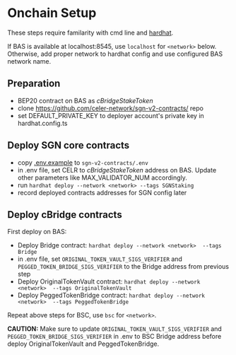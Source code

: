 # Onchain Setup
These steps require familarity with cmd line and [hardhat](https://hardhat.org/getting-started/).

If BAS is available at localhost:8545, use `localhost` for `<network>` below. Otherwise, add proper network to hardhat config and use configured BAS network name.
## Preparation
- BEP20 contract on BAS as *cBridgeStakeToken*
- clone https://github.com/celer-network/sgn-v2-contracts/ repo
- set DEFAULT_PRIVATE_KEY to deployer account's private key in hardhat.config.ts

## Deploy SGN core contracts
- copy [.env.example](./.env.example) to `sgn-v2-contracts/.env`
- in .env file, set CELR to *cBridgeStakeToken* address on BAS. Update other parameters like MAX_VALIDATOR_NUM accordingly.
- run `hardhat deploy --network <network> --tags SGNStaking`
- record deployed contracts addresses for SGN config later

## Deploy cBridge contracts
First deploy on BAS:
- Deploy Bridge contract: `hardhat deploy --network <network>  --tags Bridge`
- in .env file, set `ORIGINAL_TOKEN_VAULT_SIGS_VERIFIER` and `PEGGED_TOKEN_BRIDGE_SIGS_VERIFIER` to the Bridge address from previous step
- Deploy OriginalTokenVault contract: `hardhat deploy --network <network>  --tags OriginalTokenVault`
- Deploy PeggedTokenBridge contract: `hardhat deploy --network <network>  --tags PeggedTokenBridge`

Repeat above steps for BSC, use `bsc` for `<network>`.

**CAUTION:** Make sure to update `ORIGINAL_TOKEN_VAULT_SIGS_VERIFIER` and `PEGGED_TOKEN_BRIDGE_SIGS_VERIFIER` in .env to BSC Bridge address before deploy OriginalTokenVault and PeggedTokenBridge.
